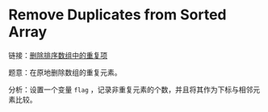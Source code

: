 # Remove Duplicates from Sorted Array

链接：[删除排序数组中的重复项](https://leetcode-cn.com/problems/remove-duplicates-from-sorted-array/description/)

题意：在原地删除数组的重复元素。

分析：设置一个变量 `flag` ，记录非重复元素的个数，并且将其作为下标与相邻元素比较。